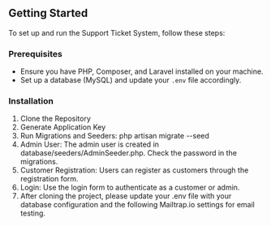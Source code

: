 ## Getting Started

To set up and run the Support Ticket System, follow these steps:

### Prerequisites
- Ensure you have PHP, Composer, and Laravel installed on your machine.
- Set up a database (MySQL) and update your `.env` file accordingly.

### Installation
1. Clone the Repository
2. Generate Application Key
3. Run Migrations and Seeders: php artisan migrate --seed
4. Admin User: The admin user is created in database/seeders/AdminSeeder.php. Check the password in the migrations.
5. Customer Registration: Users can register as customers through the registration form.
6. Login: Use the login form to authenticate as a customer or admin.
7. After cloning the project, please update your .env file with your database configuration and the following Mailtrap.io settings for email testing.

